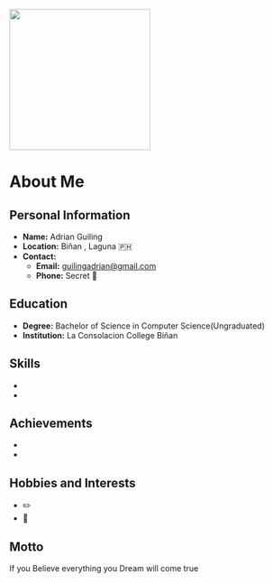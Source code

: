 
<img src="https://camo.githubusercontent.com/..." data-canonical-src=![329533810_8676202152422124_8480363251395618892_n](https://github.com/user-attachments/assets/d01ee76b-4170-4cc1-a0eb-003cfa01de4c)
 width="250" height="250" />


# About Me

## Personal Information
- **Name:** Adrian Guiling
- **Location:** Biñan , Laguna 🇵🇭
- **Contact:** 
  - **Email:** guilingadrian@gmail.com
  - **Phone:** Secret 🔐

## Education
- **Degree:** Bachelor of Science in Computer Science(Ungraduated)
- **Institution:** La Consolacion College Biñan 


## Skills
-
-

## Achievements
-
-

## Hobbies and Interests
- ✏️
- 👾

## Motto
If you Believe everything you Dream will come true

